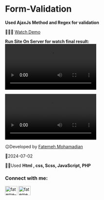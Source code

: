 # Form-Validation
**Used AjaxJs Method and Regex for validation**

👩‍💻😎 <a href="http://myformvalid.medianewsonline.com/" target="blank">Watch Demo</a>


 **Run Site On Server for watch final result:**                            
 <video src="https://github.com/fatemeMohamadian/Form-Validation/assets/155579918/158fa46e-f108-4655-8edc-82c8f5c17694"></video>

<video src="https://github.com/fatemeMohamadian/Form-Validation/assets/155579918/036a4ebd-2738-498b-91ad-8b4dc5b77f04"></video>


 😉Developed by <a href="https://linkedin.com/in/fateme-mohamadian-dev0824" target="blank">Fatemeh Mohamadian</a>

 📅2024-07-02

 👩‍💻Used **Html , css, Scss, JavaScript, PHP** 

 <h3 align="left">Connect with me:</h3>
<p align="left">
<a href="https://linkedin.com/in/fateme-mohamadian-dev0824" target="blank"><img align="center" src="https://raw.githubusercontent.com/rahuldkjain/github-profile-readme-generator/master/src/images/icons/Social/linked-in-alt.svg" alt="fateme-mohamadian-dev0824" height="30" width="40" /></a>
<a href="https://instagram.com/fateme_mohamadiian.fed" target="blank"><img align="center" src="https://raw.githubusercontent.com/rahuldkjain/github-profile-readme-generator/master/src/images/icons/Social/instagram.svg" alt="fateme_mohamadiian.fed" height="30" width="40" /></a>
</p>
